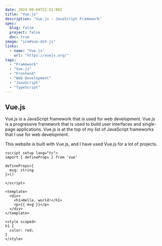 ```yaml
---
date: 2024-09-04T22:51:00Z
title: "Vue.js"
description: "Vue.js - JavaScript Framework"
spec:
  blog: false
  project: false
  doc: true
image: "ico#vue-dot-js"
links:
  - name: "Vue.js"
    url: "https://vuejs.org/"
tags:
  - "Framework"
  - "Vue.js"
  - "Frontend"
  - "Web Development"
  - "JavaScript"
  - "TypeScript"
---
```


## Vue.js

Vue.js is a JavaScript framework that is used for web development. Vue.js is a progressive framework that is used to build user interfaces and single-page applications. Vue.js is at the top of my list of JavaScript frameworks that I use for web development.

This website is built with Vue.js, and I have used Vue.js for a lot of projects.

```vuejs
<script setup lang="ts">
import { defineProps } from 'vue'

defineProps<{
  msg: string
}>()

</script>

<template>
  <div>
    <h1>Hello, world!</h1>
    <p>{{ msg }}</p>
  </div>
</template>

<style scoped>
h1 {
  color: red;
}
</style>
```
